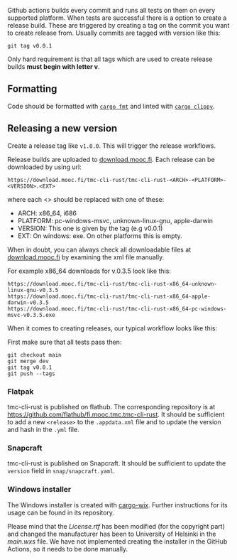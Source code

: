 Github actions builds every commit and runs all tests on them on every supported platform. When tests are successful there is a option to create a release build. These are triggered by creating a tag on the commit you want to create release from. Usually commits are tagged with version like this:

```
git tag v0.0.1
```

Only hard requirement is that all tags which are used to create release builds **must begin with letter v**.

## Formatting

Code should be formatted with [`cargo fmt`](https://github.com/rust-lang/rustfmt) and linted with [`cargo clippy`](https://github.com/rust-lang/rust-clippy).

## Releasing a new version

Create a release tag like `v1.0.0`. This will trigger the release workflows.

Release builds are uploaded to [download.mooc.fi](https://download.mooc.fi/). Each release can be downloaded
by using url:

```
https://download.mooc.fi/tmc-cli-rust/tmc-cli-rust-<ARCH>-<PLATFORM>-<VERSION>.<EXT>
```

where each <> should be replaced with one of these:

- ARCH: x86_64, i686
- PLATFORM: pc-windows-msvc, unknown-linux-gnu, apple-darwin
- VERSION: This one is given by the tag (e.g v0.0.1)
- EXT: On windows: exe. On other platforms this is empty.

When in doubt, you can always check all downloadable files at [download.mooc.fi](https://download.mooc.fi/)
by examining the xml file manually.

For example x86_64 downloads for v.0.3.5 look like this:

```
https://download.mooc.fi/tmc-cli-rust/tmc-cli-rust-x86_64-unknown-linux-gnu-v0.3.5
https://download.mooc.fi/tmc-cli-rust/tmc-cli-rust-x86_64-apple-darwin-v0.3.5
https://download.mooc.fi/tmc-cli-rust/tmc-cli-rust-x86_64-pc-windows-msvc-v0.3.5.exe
```

When it comes to creating releases, our typical workflow looks like this:

First make sure that all tests pass then:

```
git checkout main
git merge dev
git tag v0.0.1
git push --tags
```

### Flatpak

tmc-cli-rust is published on flathub. The corresponding repository is at https://github.com/flathub/fi.mooc.tmc.tmc-cli-rust. It should be sufficient to add a new `<release>` to the `.appdata.xml` file and to update the version and hash in the `.yml` file.

### Snapcraft

tmc-cli-rust is published on Snapcraft. It should be sufficient to update the `version` field in `snap/snapcraft.yaml`.

### Windows installer

The Windows installer is created with [cargo-wix](https://github.com/volks73/cargo-wix). Further instructions for its usage can be found in its repository.

Please mind that the _License.rtf_ has been modified (for the copyright part) and changed the manufacturer has been to University of Helsinki in the _main.wxs_ file. We have not implemented creating the installer in the GitHub Actions, so it needs to be done manually.

